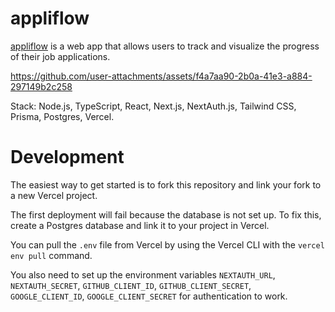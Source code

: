 # appliflow

[appliflow](https://appliflow.vercel.app) is a web app that allows users to track and visualize the progress of their job applications.

https://github.com/user-attachments/assets/f4a7aa90-2b0a-41e3-a884-297149b2c258

Stack: Node.js, TypeScript, React, Next.js, NextAuth.js, Tailwind CSS, Prisma, Postgres, Vercel.

# Development

The easiest way to get started is to fork this repository and link your fork to a new Vercel project.

The first deployment will fail because the database is not set up. To fix this, create a Postgres database and link it to your project in Vercel.

You can pull the `.env` file from Vercel by using the Vercel CLI with the `vercel env pull` command.

You also need to set up the environment variables `NEXTAUTH_URL`,
`NEXTAUTH_SECRET`, `GITHUB_CLIENT_ID`, `GITHUB_CLIENT_SECRET`, `GOOGLE_CLIENT_ID`, `GOOGLE_CLIENT_SECRET` for authentication to work.
